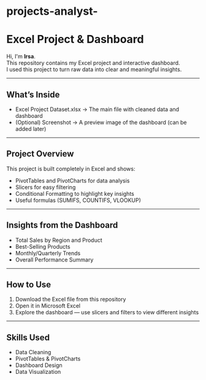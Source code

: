 # projects-analyst-
# Excel Project & Dashboard

Hi, I'm **Irsa**.  
This repository contains my Excel project and interactive dashboard.  
I used this project to turn raw data into clear and meaningful insights.

---

## What’s Inside
- Excel Project Dataset.xlsx → The main file with cleaned data and dashboard  
- (Optional) Screenshot → A preview image of the dashboard (can be added later)

---

## Project Overview
This project is built completely in Excel and shows:
- PivotTables and PivotCharts for data analysis
- Slicers for easy filtering
- Conditional Formatting to highlight key insights
- Useful formulas (SUMIFS, COUNTIFS, VLOOKUP)

---

## Insights from the Dashboard
- Total Sales by Region and Product  
- Best-Selling Products  
- Monthly/Quarterly Trends  
- Overall Performance Summary  

---

## How to Use
1. Download the Excel file from this repository  
2. Open it in Microsoft Excel  
3. Explore the dashboard — use slicers and filters to view different insights  

---

## Skills Used
- Data Cleaning  
- PivotTables & PivotCharts  
- Dashboard Design  
- Data Visualization  
